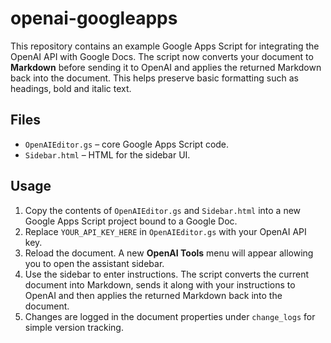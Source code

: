 # openai-googleapps

This repository contains an example Google Apps Script for integrating the OpenAI API with Google Docs.
The script now converts your document to **Markdown** before sending it to OpenAI and applies the returned Markdown back into the document. This helps preserve basic formatting such as headings, bold and italic text.

## Files

- `OpenAIEditor.gs` – core Google Apps Script code.
- `Sidebar.html` – HTML for the sidebar UI.

## Usage

1. Copy the contents of `OpenAIEditor.gs` and `Sidebar.html` into a new Google Apps Script project bound to a Google Doc.
2. Replace `YOUR_API_KEY_HERE` in `OpenAIEditor.gs` with your OpenAI API key.
3. Reload the document. A new **OpenAI Tools** menu will appear allowing you to open the assistant sidebar.
4. Use the sidebar to enter instructions. The script converts the current document into Markdown, sends it along with your instructions to OpenAI and then applies the returned Markdown back into the document.
5. Changes are logged in the document properties under `change_logs` for simple version tracking.
